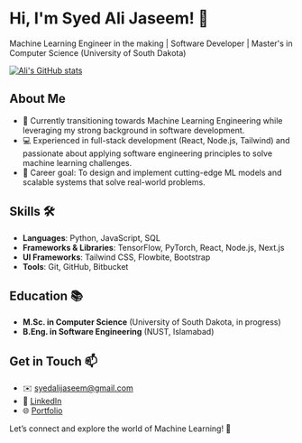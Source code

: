 # Hi, I'm Syed Ali Jaseem! 👋

Machine Learning Engineer in the making | Software Developer | Master's in Computer Science (University of South Dakota)

[![Ali's GitHub stats](https://github-readme-stats.vercel.app/api?username=syedalijaseem)](https://github.com/anuraghazra/github-readme-stats&hide=stars,prs,issues,contribs)

## About Me
- 🚀 Currently transitioning towards Machine Learning Engineering while leveraging my strong background in software development.
- 💻 Experienced in full-stack development (React, Node.js, Tailwind) and passionate about applying software engineering principles to solve machine learning challenges.
- 🎯 Career goal: To design and implement cutting-edge ML models and scalable systems that solve real-world problems.

## Skills 🛠️
- **Languages**: Python, JavaScript, SQL
- **Frameworks & Libraries**: TensorFlow, PyTorch, React, Node.js, Next.js
- **UI Frameworks**: Tailwind CSS, Flowbite, Bootstrap
- **Tools**: Git, GitHub, Bitbucket

## Education 📚
- **M.Sc. in Computer Science** (University of South Dakota, in progress)
- **B.Eng. in Software Engineering** (NUST, Islamabad)

## Get in Touch 📫
- ✉️ [syedalijaseem@gmail.com](mailto:syedalijaseem@gmail.com)
- 🔗 [LinkedIn](https://www.linkedin.com/in/syedalijaseem/)
- 🌐 [Portfolio](https://syedalijaseem.netlify.app/)

Let’s connect and explore the world of Machine Learning! 🚀
